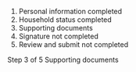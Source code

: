 <div class="usa-step-indicator" aria-label="progress">
  <ol class="usa-step-indicator__segments">
    <li
      class="usa-step-indicator__segment usa-step-indicator__segment--complete"
    >
      <span class="usa-step-indicator__segment-label"
        >Personal information <span class="usa-sr-only">completed</span></span
      >
    </li>
    <li
      class="usa-step-indicator__segment usa-step-indicator__segment--complete"
    >
      <span class="usa-step-indicator__segment-label"
        >Household status <span class="usa-sr-only">completed</span></span
      >
    </li>
    <li
      class="usa-step-indicator__segment usa-step-indicator__segment--current"
      aria-current="true"
    >
      <span class="usa-step-indicator__segment-label"
        >Supporting documents</span
      >
    </li>
    <li class="usa-step-indicator__segment">
      <span class="usa-step-indicator__segment-label"
        >Signature <span class="usa-sr-only">not completed</span></span
      >
    </li>
    <li class="usa-step-indicator__segment">
      <span class="usa-step-indicator__segment-label"
        >Review and submit <span class="usa-sr-only">not completed</span></span
      >
    </li>
  </ol>
  <div class="usa-step-indicator__header">
    <span class="usa-step-indicator__heading">
      <span class="usa-step-indicator__heading-counter"
        ><span class="usa-sr-only">Step</span>
        <span class="usa-step-indicator__current-step">3</span>
        <span class="usa-step-indicator__total-steps">of 5</span> </span
      ><span class="usa-step-indicator__heading-text"
        >Supporting documents</span
      >
    </span>
  </div>
</div>